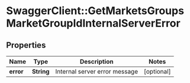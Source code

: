# SwaggerClient::GetMarketsGroupsMarketGroupIdInternalServerError

## Properties
Name | Type | Description | Notes
------------ | ------------- | ------------- | -------------
**error** | **String** | Internal server error message | [optional] 


